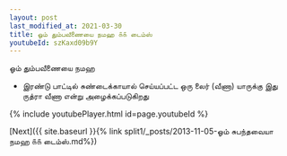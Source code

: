 ```yaml
---
layout: post
last_modified_at: 2021-03-30
title: ஓம் தும்பவீணையை நமஹ ௧௧ டைம்ஸ்
youtubeId: szKaxd09b9Y
---
```

 
 
 ஓம் தும்பவீணையை நமஹ  
 
 -  இரண்டு பாட்டில் சுண்டைக்காயால் செய்யப்பட்ட ஒரு லைர் (வீணா) யாருக்கு இது ருத்ரா வீணா என்று அழைக்கப்படுகிறது 
 
  
 
  
 
 
 
 
 
 


{% include youtubePlayer.html id=page.youtubeId %}
 
[Next]({{ site.baseurl }}{% link  split1/_posts/2013-11-05-ஓம் சுபந்தவையா நமஹ ௧௧ டைம்ஸ்.md%})
 
